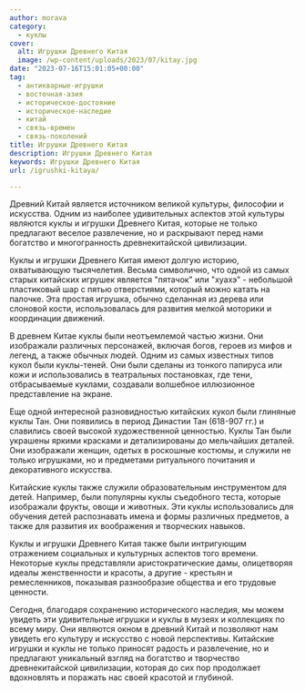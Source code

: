 ```yaml
---
author: morava
category:
  - куклы
cover:
  alt: Игрушки Древнего Китая
  image: /wp-content/uploads/2023/07/kitay.jpg
date: "2023-07-16T15:01:05+00:00"
tag:
  - антикварные-игрушки
  - восточная-азия
  - историческое-достояние
  - историческое-наследие
  - китай
  - связь-времен
  - связь-поколений
title: Игрушки Древнего Китая
description: Игрушки Древнего Китая
keywords: Игрушки Древнего Китая
url: /igrushki-kitaya/

---
```

Древний Китай является источником великой культуры, философии и искусства. Одним из наиболее удивительных аспектов этой культуры являются куклы и игрушки Древнего Китая, которые не только предлагают веселое развлечение, но и раскрывают перед нами богатство и многогранность древнекитайской цивилизации.

Куклы и игрушки Древнего Китая имеют долгую историю, охватывающую тысячелетия. Весьма символично, что одной из самых старых китайских игрушек является "пятачок" или "хуахэ" \- небольшой пластиковый шар с пятью отверстиями, который можно катать на палочке. Эта простая игрушка, обычно сделанная из дерева или слоновой кости, использовалась для развития мелкой моторики и координации движений.

В древнем Китае куклы были неотъемлемой частью жизни. Они изображали различных персонажей, включая богов, героев из мифов и легенд, а также обычных людей. Одним из самых известных типов кукол были куклы-теней. Они были сделаны из тонкого папируса или кожи и использовались в театральных постановках, где тени, отбрасываемые куклами, создавали волшебное иллюзионное представление на экране.

Еще одной интересной разновидностью китайских кукол были глиняные куклы Тан. Они появились в период Династии Тан (618-907 гг.) и славились своей высокой художественной ценностью. Куклы Тан были украшены яркими красками и детализированы до мельчайших деталей. Они изображали женщин, одетых в роскошные костюмы, и служили не только игрушками, но и предметами ритуального почитания и декоративного искусства.

Китайские куклы также служили образовательным инструментом для детей. Например, были популярны куклы съедобного теста, которые изображали фрукты, овощи и животных. Эти куклы использовались для обучения детей распознавать имена и формы различных предметов, а также для развития их воображения и творческих навыков.

Куклы и игрушки Древнего Китая также были интригующим отражением социальных и культурных аспектов того времени. Некоторые куклы представляли аристократические дамы, олицетворяя идеалы женственности и красоты, а другие \- крестьян и ремесленников, показывая разнообразие общества и его трудовые ценности.

Сегодня, благодаря сохранению исторического наследия, мы можем увидеть эти удивительные игрушки и куклы в музеях и коллекциях по всему миру. Они являются окном в древний Китай и позволяют нам увидеть его культуру и искусство с новой перспективы. Китайские игрушки и куклы не только приносят радость и развлечение, но и предлагают уникальный взгляд на богатство и творчество древнекитайской цивилизации, которая до сих пор продолжает вдохновлять и поражать нас своей красотой и глубиной.
